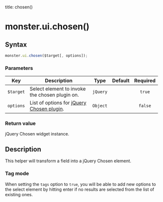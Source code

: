 title: chosen()

# monster.ui.chosen()

## Syntax
```javascript
monster.ui.chosen($target[, options]);
```

### Parameters
Key | Description | Type | Default | Required
:-: | --- | :-: | :-: | :-:
`$target` | Select element to invoke the chosen plugin on. | `jQuery` | | `true`
`options` | List of options for [jQuery Chosen plugin][chosenOptions]. | `Object` | | `false`

### Return value
jQuery Chosen widget instance.

## Description
This helper will transform a field into a jQuery Chosen element.

### Tag mode
When setting the `tags` option to `true`, you will be able to add new options to the select element by hitting enter if no results are selected from the list of existing ones.

[chosenOptions]: https://harvesthq.github.io/chosen/options.html#options
